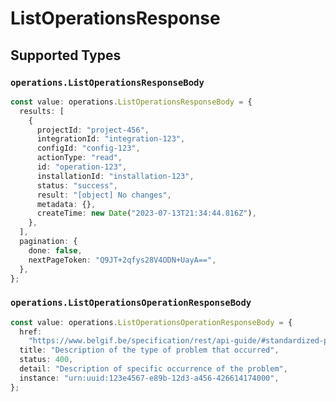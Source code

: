 # ListOperationsResponse


## Supported Types

### `operations.ListOperationsResponseBody`

```typescript
const value: operations.ListOperationsResponseBody = {
  results: [
    {
      projectId: "project-456",
      integrationId: "integration-123",
      configId: "config-123",
      actionType: "read",
      id: "operation-123",
      installationId: "installation-123",
      status: "success",
      result: "[object] No changes",
      metadata: {},
      createTime: new Date("2023-07-13T21:34:44.816Z"),
    },
  ],
  pagination: {
    done: false,
    nextPageToken: "Q9JT+2qfys28V4ODN+UayA==",
  },
};
```

### `operations.ListOperationsOperationResponseBody`

```typescript
const value: operations.ListOperationsOperationResponseBody = {
  href:
    "https://www.belgif.be/specification/rest/api-guide/#standardized-problem-types",
  title: "Description of the type of problem that occurred",
  status: 400,
  detail: "Description of specific occurrence of the problem",
  instance: "urn:uuid:123e4567-e89b-12d3-a456-426614174000",
};
```

